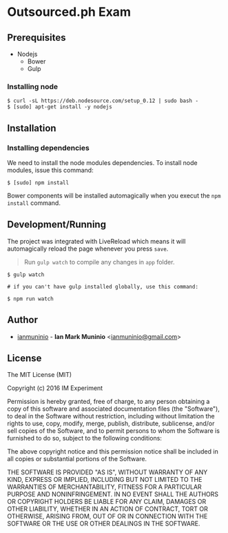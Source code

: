 # Outsourced.ph Exam

## Prerequisites

* Nodejs
    * Bower
    * Gulp

### Installing node

```text
$ curl -sL https://deb.nodesource.com/setup_0.12 | sudo bash -
$ [sudo] apt-get install -y nodejs
```

## Installation

### Installing dependencies

We need to install the node modules dependencies. To install node modules, issue this command:

```text
$ [sudo] npm install
```

Bower components will be installed automagically when you execut the `npm install` command.

## Development/Running

The project was integrated with LiveReload which means it will automagically
reload the page whenever you press `save`.

> Run `gulp watch` to compile any changes in `app` folder.

```text
$ gulp watch

# if you can't have gulp installed globally, use this command:

$ npm run watch
```
## Author

* [ianmuninio](https://github.com/ianmuninio) - **Ian Mark Muninio** &lt;ianmuninio@gmail.com&gt;

## License

The MIT License (MIT)

Copyright (c) 2016 IM Experiment

Permission is hereby granted, free of charge, to any person obtaining a copy
of this software and associated documentation files (the "Software"), to deal
in the Software without restriction, including without limitation the rights
to use, copy, modify, merge, publish, distribute, sublicense, and/or sell
copies of the Software, and to permit persons to whom the Software is
furnished to do so, subject to the following conditions:

The above copyright notice and this permission notice shall be included in all
copies or substantial portions of the Software.

THE SOFTWARE IS PROVIDED "AS IS", WITHOUT WARRANTY OF ANY KIND, EXPRESS OR
IMPLIED, INCLUDING BUT NOT LIMITED TO THE WARRANTIES OF MERCHANTABILITY,
FITNESS FOR A PARTICULAR PURPOSE AND NONINFRINGEMENT. IN NO EVENT SHALL THE
AUTHORS OR COPYRIGHT HOLDERS BE LIABLE FOR ANY CLAIM, DAMAGES OR OTHER
LIABILITY, WHETHER IN AN ACTION OF CONTRACT, TORT OR OTHERWISE, ARISING FROM,
OUT OF OR IN CONNECTION WITH THE SOFTWARE OR THE USE OR OTHER DEALINGS IN THE
SOFTWARE.
